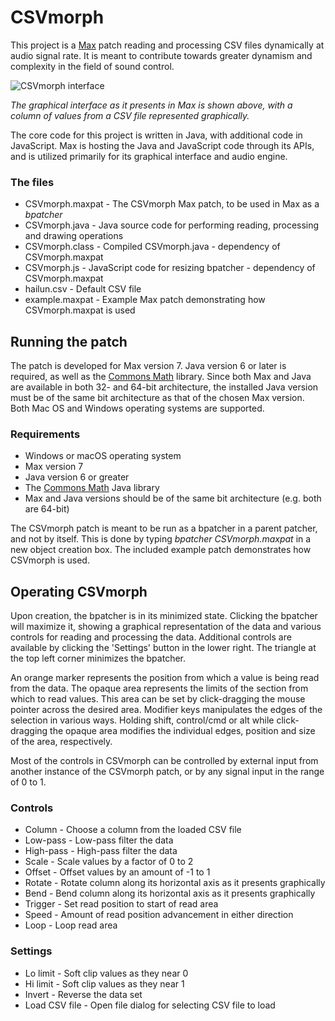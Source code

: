 # CSVmorph

This project is a [Max](https://cycling74.com/products/max/) patch reading and processing CSV files dynamically at audio signal rate. It is meant to contribute towards greater dynamism and complexity in the field of sound control.

![CSVmorph interface](http://thomasdahlandersen.net/images/CSVmorph%20interface%20v2.png)

*The graphical interface as it presents in Max is shown above, with a column of values from a CSV file represented graphically.*

The core code for this project is written in Java, with additional code in JavaScript. Max is hosting the Java and JavaScript code through its APIs, and is utilized primarily for its graphical interface and audio engine.

### The files

* CSVmorph.maxpat - The CSVmorph Max patch, to be used in Max as a *bpatcher*
* CSVmorph.java   - Java source code for performing reading, processing and drawing operations
* CSVmorph.class  - Compiled CSVmorph.java - dependency of CSVmorph.maxpat
* CSVmorph.js     - JavaScript code for resizing bpatcher - dependency of CSVmorph.maxpat
* hailun.csv      - Default CSV file
* example.maxpat  - Example Max patch demonstrating how CSVmorph.maxpat is used

## Running the patch

The patch is developed for Max version 7. Java version 6 or later is required, as well as the [Commons Math](http://commons.apache.org/proper/commons-math/index.html) library. Since both Max and Java are available in both 32- and 64-bit architecture, the installed Java version must be of the same bit architecture as that of the chosen Max version. Both Mac OS and Windows operating systems are supported.

### Requirements

* Windows or macOS operating system
* Max version 7
* Java version 6 or greater
* The [Commons Math](http://commons.apache.org/proper/commons-math/index.html) Java library
* Max and Java versions should be of the same bit architecture (e.g. both are 64-bit)

The CSVmorph patch is meant to be run as a bpatcher in a parent patcher, and not by itself. This is done by typing *bpatcher CSVmorph.maxpat* in a new object creation box. The included example patch demonstrates how CSVmorph is used.


## Operating CSVmorph

Upon creation, the bpatcher is in its minimized state. Clicking the bpatcher will maximize it, showing a graphical representation of the data and various controls for reading and processing the data. Additional controls are available by clicking the 'Settings' button in the lower right. The triangle at the top left corner minimizes the bpatcher.

An orange marker represents the position from which a value is being read from the data. The opaque area represents the limits of the section from which to read values. This area can be set by click-dragging the mouse pointer across the desired area. Modifier keys manipulates the edges of the selection in various ways. Holding shift, control/cmd or alt while click-dragging the opaque area modifies the individual edges, position and size of the area, respectively.

Most of the controls in CSVmorph can be controlled by external input from another instance of the CSVmorph patch, or by any signal input in the range of 0 to 1.

### Controls
* Column - Choose a column from the loaded CSV file
* Low-pass - Low-pass filter the data
* High-pass - High-pass filter the data
* Scale - Scale values by a factor of 0 to 2
* Offset - Offset values by an amount of -1 to 1
* Rotate - Rotate column along its horizontal axis as it presents graphically
* Bend - Bend column along its horizontal axis as it presents graphically
* Trigger - Set read position to start of read area
* Speed - Amount of read position advancement in either direction
* Loop - Loop read area

### Settings
* Lo limit - Soft clip values as they near 0
* Hi limit - Soft clip values as they near 1
* Invert - Reverse the data set
* Load CSV file - Open file dialog for selecting CSV file to load
